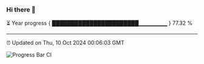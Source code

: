 ### Hi there 👋

⏳ Year progress { ███████████████████████▁▁▁▁▁▁▁ } 77.32 %

---

⏰ Updated on Thu, 10 Oct 2024 00:06:03 GMT

![Progress Bar CI](https://github.com/liununu/liununu/workflows/Progress%20Bar%20CI/badge.svg)
